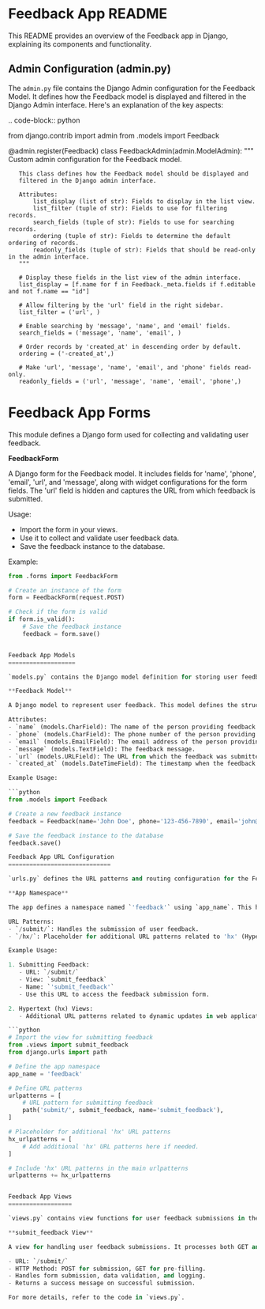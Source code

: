 Feedback App README
===================

This README provides an overview of the Feedback app in Django, explaining its components and functionality.

Admin Configuration (admin.py)
-------------------------------

The `admin.py` file contains the Django Admin configuration for the Feedback Model. It defines how the Feedback model is displayed and filtered in the Django Admin interface. Here's an explanation of the key aspects:

.. code-block:: python

   from django.contrib import admin
   from .models import Feedback

   @admin.register(Feedback)
   class FeedbackAdmin(admin.ModelAdmin):
       """
       Custom admin configuration for the Feedback model.

       This class defines how the Feedback model should be displayed and
       filtered in the Django admin interface.

       Attributes:
           list_display (list of str): Fields to display in the list view.
           list_filter (tuple of str): Fields to use for filtering records.
           search_fields (tuple of str): Fields to use for searching records.
           ordering (tuple of str): Fields to determine the default ordering of records.
           readonly_fields (tuple of str): Fields that should be read-only in the admin interface.
       """

       # Display these fields in the list view of the admin interface.
       list_display = [f.name for f in Feedback._meta.fields if f.editable and not f.name == "id"]

       # Allow filtering by the 'url' field in the right sidebar.
       list_filter = ('url', )

       # Enable searching by 'message', 'name', and 'email' fields.
       search_fields = ('message', 'name', 'email', )

       # Order records by 'created_at' in descending order by default.
       ordering = ('-created_at',)

       # Make 'url', 'message', 'name', 'email', and 'phone' fields read-only.
       readonly_fields = ('url', 'message', 'name', 'email', 'phone',)



Feedback App Forms
==================

This module defines a Django form used for collecting and validating user feedback.

**FeedbackForm**

A Django form for the Feedback model. It includes fields for 'name', 'phone', 'email', 'url', and 'message', along with widget configurations for the form fields. The 'url' field is hidden and captures the URL from which feedback is submitted.

Usage:
- Import the form in your views.
- Use it to collect and validate user feedback data.
- Save the feedback instance to the database.

Example:

```python
from .forms import FeedbackForm

# Create an instance of the form
form = FeedbackForm(request.POST)

# Check if the form is valid
if form.is_valid():
    # Save the feedback instance
    feedback = form.save()


Feedback App Models
===================

`models.py` contains the Django model definition for storing user feedback.

**Feedback Model**

A Django model to represent user feedback. This model defines the structure and data fields for storing user feedback. It includes fields for 'name', 'phone', 'email', 'message', 'url', and 'created_at', along with the default ordering for feedback instances.

Attributes:
- `name` (models.CharField): The name of the person providing feedback.
- `phone` (models.CharField): The phone number of the person providing feedback.
- `email` (models.EmailField): The email address of the person providing feedback.
- `message` (models.TextField): The feedback message.
- `url` (models.URLField): The URL from which the feedback was submitted.
- `created_at` (models.DateTimeField): The timestamp when the feedback was created.

Example Usage:

```python
from .models import Feedback

# Create a new feedback instance
feedback = Feedback(name='John Doe', phone='123-456-7890', email='john@example.com', message='Great service!', url='http://example.com')

# Save the feedback instance to the database
feedback.save()

Feedback App URL Configuration
=============================

`urls.py` defines the URL patterns and routing configuration for the Feedback app.

**App Namespace**

The app defines a namespace named `'feedback'` using `app_name`. This helps organize and group related URLs.

URL Patterns:
- `/submit/`: Handles the submission of user feedback.
- `/hx/`: Placeholder for additional URL patterns related to 'hx' (Hypertext) views.

Example Usage:

1. Submitting Feedback:
   - URL: `/submit/`
   - View: `submit_feedback`
   - Name: `'submit_feedback'`
   - Use this URL to access the feedback submission form.

2. Hypertext (hx) Views:
   - Additional URL patterns related to dynamic updates in web applications can be added here under the `/hx/` namespace.

```python
# Import the view for submitting feedback
from .views import submit_feedback
from django.urls import path

# Define the app namespace
app_name = 'feedback'

# Define URL patterns
urlpatterns = [
    # URL pattern for submitting feedback
    path('submit/', submit_feedback, name='submit_feedback'),
]

# Placeholder for additional 'hx' URL patterns
hx_urlpatterns = [
    # Add additional 'hx' URL patterns here if needed.
]

# Include 'hx' URL patterns in the main urlpatterns
urlpatterns += hx_urlpatterns


Feedback App Views
==================

`views.py` contains view functions for user feedback submissions in the Feedback app.

**submit_feedback View**

A view for handling user feedback submissions. It processes both GET and POST requests. When valid feedback data is submitted, it is saved, and the action is logged. For GET requests, the form is pre-filled with relevant data.

- URL: `/submit/`
- HTTP Method: POST for submission, GET for pre-filling.
- Handles form submission, data validation, and logging.
- Returns a success message on successful submission.

For more details, refer to the code in `views.py`.